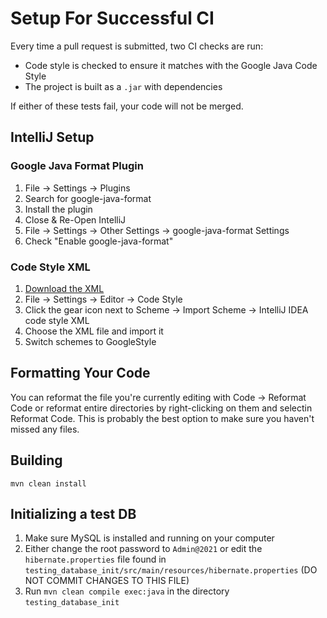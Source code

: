 # Setup For Successful CI

Every time a pull request is submitted, two CI checks are run:

- Code style is checked to ensure it matches with the Google Java Code Style
- The project is built as a `.jar` with dependencies

If either of these tests fail, your code will not be merged.

## IntelliJ Setup

### Google Java Format Plugin

1. File -> Settings -> Plugins
2. Search for google-java-format
3. Install the plugin
4. Close & Re-Open IntelliJ
5. File -> Settings -> Other Settings -> google-java-format Settings
6. Check "Enable google-java-format"

### Code Style XML

1. [Download the XML](https://raw.githubusercontent.com/google/styleguide/gh-pages/intellij-java-google-style.xml)
2. File -> Settings -> Editor -> Code Style
3. Click the gear icon next to Scheme -> Import Scheme -> IntelliJ IDEA code style XML
4. Choose the XML file and import it
5. Switch schemes to GoogleStyle

## Formatting Your Code

You can reformat the file you're currently editing with Code -> Reformat Code or reformat entire
directories by right-clicking on them and selectin Reformat Code. This is probably the best option
to make sure you haven't missed any files.

## Building

`mvn clean install`

## Initializing a test DB

1. Make sure MySQL is installed and running on your computer
2. Either change the root password to `Admin@2021` or edit the `hibernate.properties` file found in 
`testing_database_init/src/main/resources/hibernate.properties` (DO NOT COMMIT CHANGES TO THIS
   FILE)
3. Run `mvn clean compile exec:java` in the directory `testing_database_init`
